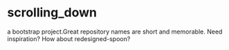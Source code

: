# scrolling_down
a bootstrap project.Great repository names are short and memorable. Need inspiration? How about redesigned-spoon?

